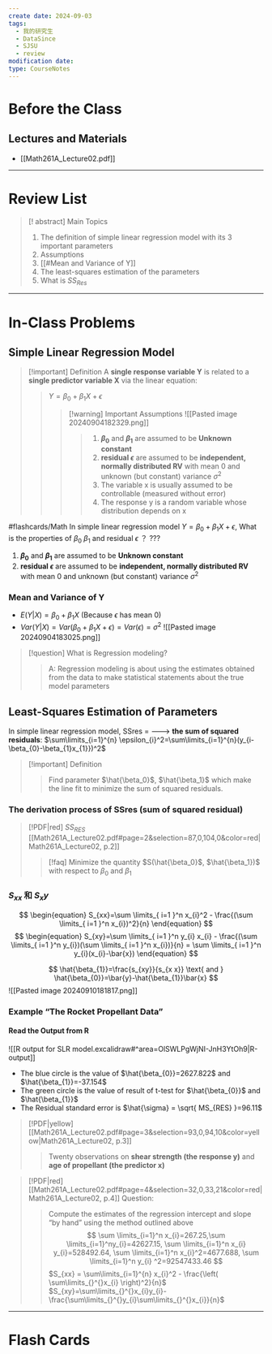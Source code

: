 ```yaml
---
create date: 2024-09-03
tags:
  - 我的研究生
  - DataSince
  - SJSU
  - review
modification date: 
type: CourseNotes
---
```


# Before the Class
## Lectures and Materials
- [[Math261A_Lecture02.pdf]]
---
# Review List
>[! abstract] Main Topics
>1. The definition of simple linear regression model with its 3 important parameters
>	1. Assumptions
>	2. [[#Mean and Variance of Y]]
>2. The least-squares estimation of the parameters
>	1. What is  $SS_{Res}$

---
# In-Class Problems
## Simple Linear Regression Model

>[!important] Definition
>A **single response variable Y** is related to a **single predictor variable X** via the linear equation:
>> $Y=\beta_0+\beta_1X+\epsilon$
>>>[!warning] Important Assumptions 
>>> ![[Pasted image 20240904182329.png]]
>>> >1. **$\beta_{0}$** and **$\beta_{1}$** are assumed to be **Unknown constant**
>>>>2. **residual $\epsilon$** are assumed to be **independent, normally distributed RV** with mean 0 and unknown (but constant) variance $\sigma^2$
>>>>3. The variable x is usually assumed to be controllable (measured without error)
>>>>4. The response y is a random variable whose distribution depends on x

#flashcards/Math
In simple linear regression model $Y=\beta_0+\beta_1X+\epsilon$, What is the properties of  $\beta_{0}$  $\beta_{1}$ and residual $\epsilon$ ？
???
1. **$\beta_{0}$** and **$\beta_{1}$** are assumed to be **Unknown constant**
2. **residual $\epsilon$** are assumed to be **independent, normally distributed RV** with mean 0 and unknown (but constant) variance $\sigma^2$
<!--SR:!2024-10-10,8,250-->

### Mean and Variance of Y
-  $E(Y|X)=\beta_0+\beta_1X$ (Because $\epsilon$ has mean 0)
- $Var(Y|X)=Var(\beta_0+\beta_1X+\epsilon)=Var(\epsilon)=\sigma^2$
![[Pasted image 20240904183025.png]]
>[!question] What is Regression modeling?
>>A: Regression modeling is about using the estimates obtained from the data to make statistical statements about the true model parameters
## Least-Squares Estimation of Parameters
In simple linear regression model, SSres = ---> **the sum of squared residuals**: $\sum\limits_{i=1}^{n} \epsilon_{i}^2=\sum\limits_{i=1}^{n}(y_{i-\beta_{0}-\beta_{1}x_{1}})^2$
<!--SR:!2024-10-04,2,230-->
>[!important] Definition
>>Find parameter $\hat{\beta_0}$, $\hat{\beta_1}$ which make the line fit to minimize the sum of squared residuals.
### The derivation process of SSres (sum of squared residual)
> [!PDF|red] $SS_{RES}$ [[Math261A_Lecture02.pdf#page=2&selection=87,0,104,0&color=red|Math261A_Lecture02, p.2]]
> >[!faq] Minimize the quantity $S(\hat{\beta_0}$, $\hat{\beta_1})$ with respect to $\beta_0$ and $\beta_1$
> 

### $S_{x x}$ 和 $S_xy$
$$
\begin{equation}
S_{xx}=\sum \limits_{ i=1 }^n x_{i}^2 - \frac{(\sum \limits_{ i=1 }^n x_{i})^2}{n}
\end{equation}
$$
$$
\begin{equation}
S_{xy}=\sum \limits_{ i=1 }^n y_{i} x_{i} - \frac{(\sum \limits_{ i=1 }^n y_{i})(\sum \limits_{ i=1 }^n x_{i})}{n} = \sum \limits_{ i=1 }^n y_{i}(x_{i}-\bar{x})
\end{equation}
$$

$$
\hat{\beta_{1}}=\frac{s_{xy}}{s_{x x}} \text{ and } \hat{\beta_{0}}=\bar{y}-\hat{\beta_{1}}\bar{x}
$$
![[Pasted image 20240910181817.png]]

### Example “The Rocket Propellant Data”
#### Read the Output from R
![[R output for SLR model.excalidraw#^area=OlSWLPgWjNI-JnH3YtOh9|R-output]]
- The blue circle is the value of $\hat{\beta_{0}}=2627.822$ and $\hat{\beta_{1}}=-37.154$
- The green circle is the value of result of t-test for $\hat{\beta_{0}}$ and $\hat{\beta_{1}}$
- The Residual standard error is $\hat{\sigma} = \sqrt{ MS_{RES} }=96.11$

> [!PDF|yellow] [[Math261A_Lecture02.pdf#page=3&selection=93,0,94,10&color=yellow|Math261A_Lecture02, p.3]]
> > Twenty observations on **shear strength (the response y)** and **age of propellant (the predictor x)**


> [!PDF|red] [[Math261A_Lecture02.pdf#page=4&selection=32,0,33,21&color=red|Math261A_Lecture02, p.4]] Question:
> > Compute the estimates of the regression intercept and slope “by hand” using the method outlined above
$$
\sum \limits_{i=1}^n x_{i}=267.25,\sum \limits_{i=1}^ny_{i}=42627.15, \sum \limits_{i=1}^n x_{i} y_{i}=528492.64, \sum \limits_{i=1}^n x_{i}^2=4677.688, \sum \limits_{i=1}^n y_{i} ^2=92547433.46
$$
$S_{xx} = \sum\limits_{i=1}^{n} x_{i}^2 - \frac{\left( \sum\limits_{}^{}x_{i} \right)^2}{n}$
$S_{xy}=\sum\limits_{}^{}x_{i}y_{i}-\frac{\sum\limits_{}^{}y_{i}\sum\limits_{}^{}x_{i}}{n}$


---

# Flash Cards
